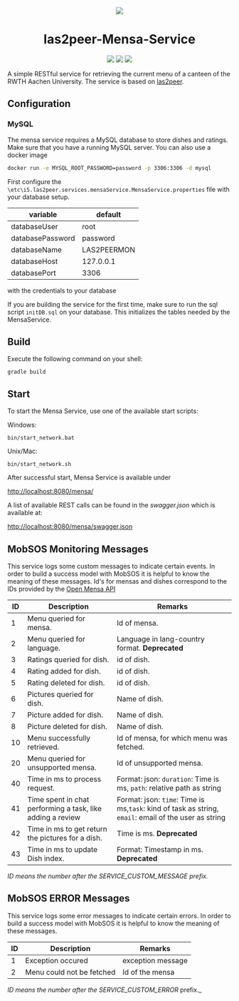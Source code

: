 <p align="center">
  <img src="https://raw.githubusercontent.com/rwth-acis/las2peer/master/img/logo/bitmap/las2peer-logo-128x128.png" />
</p>
<h1 align="center">las2peer-Mensa-Service</h1>
<p align="center">
  <a href="https://travis-ci.org/rwth-acis/las2peer-Mensa-Service" alt="Travis Build Status">
        <img src="https://travis-ci.org/rwth-acis/las2peer-Mensa-Service.svg?branch=master" /></a>
  <a href="https://codecov.io/gh/rwth-acis/las2peer-Mensa-Service" alt="Code Coverage">
        <img src="https://codecov.io/gh/rwth-acis/las2peer-Mensa-Service/branch/master/graph/badge.svg" /></a>
  <a href="https://libraries.io/github/rwth-acis/las2peer-Mensa-Service" alt="Dependencies">
        <img src="https://img.shields.io/librariesio/github/rwth-acis/las2peer-Mensa-Service" /></a>
</p>

A simple RESTful service for retrieving the current menu of a canteen of the RWTH Aachen University. The service is based on [las2peer](https://github.com/rwth-acis/LAS2peer).

## Configuration

### MySQL
The mensa service requires a MySQL database to store dishes and ratings. Make sure that you have a running MySQL server. You can also use a docker image 
```bash
docker run -e MYSQL_ROOT_PASSWORD=password -p 3306:3306 -d mysql
```

First configure the `\etc\i5.las2peer.services.mensaService.MensaService.properties` file with your database setup.

|variable | default |
|---|---|
|databaseUser | root |  
|databasePassword | password |  
|databaseName | LAS2PEERMON |
|databaseHost | 127.0.0.1 |
|databasePort | 3306|

with the credentials to your database

If you are building the service for the first time, make sure to run the sql script `initDB.sql` on your database. This initializes the tables needed by the MensaService.

## Build

Execute the following command on your shell:

```shell
gradle build
```

## Start

To start the Mensa Service, use one of the available start scripts:

Windows:

```shell
bin/start_network.bat
```

Unix/Mac:

```shell
bin/start_network.sh
```

After successful start, Mensa Service is available under

[http://localhost:8080/mensa/](http://localhost:8080/mensa/)

A list of available REST calls can be found in the _swagger.json_ which is available at:

[http://localhost:8080/mensa/swagger.json](http://localhost:8080/mensa/swagger.json)

## MobSOS Monitoring Messages

This service logs some custom messages to indicate certain events.
In order to build a success model with MobSOS it is helpful to know the meaning of these messages. Id's for mensas and dishes correspond to the IDs provided by the [Open Mensa API](https://doc.openmensa.org/api/v2/)

| ID  | Description                                                | Remarks                                                                                               |
| --- | ---------------------------------------------------------- | ----------------------------------------------------------------------------------------------------- |
| 1   | Menu queried for mensa.                                    | Id of mensa.                                                                                          |
| 2   | Menu queried for language.                                 | Language in lang-country format. **Deprecated**                                                       |
| 3   | Ratings queried for dish.                                  | id of dish.                                                                                           |
| 4   | Rating added for dish.                                     | id of dish.                                                                                           |
| 5   | Rating deleted for dish.                                   | id of dish.                                                                                           |
| 6   | Pictures queried for dish.                                 | Name of dish.                                                                                         |
| 7   | Picture added for dish.                                    | Name of dish.                                                                                         |
| 8   | Picture deleted for dish.                                  | Name of dish.                                                                                         |
| 10  | Menu successfully retrieved.                               | Id of mensa, for which menu was fetched.                                                              |
| 20  | Menu queried for unsupported mensa.                        | Id of unsupported mensa.                                                                              |
| 40  | Time in ms to process request.                             | Format: json: `duration`: Time is ms, `path`: relative path as string                                 |
| 41  | Time spent in chat performing a task, like adding a review | Format: json: `time`: Time is ms,`task`: kind of task as string, `email`: email of the user as string |
| 42  | Time in ms to get return the pictures for a dish.          | Time is ms. **Deprecated**                                                                            |
| 43  | Time in ms to update Dish index.                           | Format: Timestamp in ms. **Deprecated**                                                               |

_ID means the number after the *SERVICE_CUSTOM_MESSAGE* prefix._

## MobSOS ERROR Messages

This service logs some error messages to indicate certain errors. In order to build a success model with MobSOS it is helpful to know the meaning of these messages.

| ID  | Description               | Remarks           |
| --- | ------------------------- | ----------------- |
| 1   | Exception occured         | exception message |
| 2   | Menu could not be fetched | Id of the mensa   |

_ID means the number after the *SERVICE_CUSTOM_ERROR*_ prefix.\_
